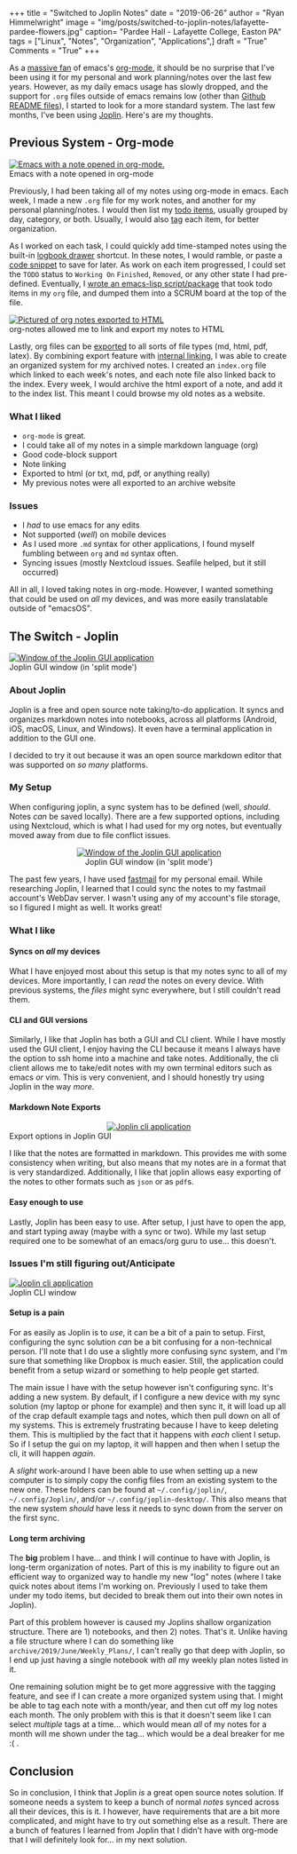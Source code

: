 +++
title  = "Switched to Joplin Notes"
date   = "2019-06-26"
author = "Ryan Himmelwright"
image  = "img/posts/switched-to-joplin-notes/lafayette-pardee-flowers.jpg"
caption= "Pardee Hall - Lafayette College, Easton PA"
tags   = ["Linux", "Notes", "Organization", "Applications",]
draft  = "True"
Comments = "True"
+++

As a [massive fan](/post/org-babel-setup/) of emacs's
[org-mode](https://orgmode.org/), it should be no surprise that I've been using
it for my personal and work planning/notes over the last few years.  However,
as my daily emacs usage has slowly dropped, and the support for `.org` files
outside of emacs remains low (other than [Github README
files](https://github.com/himmAllRight/dotfiles/tree/master/emacs)), I started
to look for a more standard system. The last few months, I've been using
[Joplin](https://joplinapp.org/). Here's are my thoughts.

<!--more-->

## Previous System - Org-mode

<a href="/img/posts/switched-to-joplin-notes/org-mode-notes.png">
<img alt="Emacs with a note opened in org-mode." src="/img/posts/switched-to-joplin-notes/org-mode-notes.png" style="max-width: 100%;"/></a>
<div class="caption">Emacs with a note opened in org-mode</div>

Previously, I had been taking all of my notes using org-mode in emacs. Each
week, I made a new `.org` file for my work notes, and another for my personal
planning/notes. I would then list my [todo
items](https://orgmode.org/manual/TODO-items.html), usually grouped by day,
category, or both. Usually, I would also
[tag](https://orgmode.org/manual/Tags.html) each item, for better organization.

As I worked on each task, I could quickly add time-stamped notes using the
built-in [logbook drawer](https://orgmode.org/manual/Drawers.html) shortcut. In
these notes, I would ramble, or paste a [code
snippet](https://orgmode.org/manual/Working-with-source-code.html) to save for
later. As work on each item progressed, I could set the `TODO` status to
`Working On` `Finished`, `Removed`, or any other state I had pre-defined.
Eventually, I [wrote an emacs-lisp
script/package](https://github.com/himmAllRight/ry-org-scrum) that took  todo
items in my `org` file, and dumped them into a SCRUM board at the top of the
file.


<a href="/img/posts/switched-to-joplin-notes/org-notes-export-pages.png">
<img alt="Pictured of org notes exported to HTML" src="/img/posts/switched-to-joplin-notes/org-notes-export-pages.png" style="max-width: 100%;"/></a>
<div class="caption">org-notes allowed me to link and export my notes to
HTML</div>

Lastly, org files can be [exported](https://orgmode.org/manual/Exporting.html)
to all sorts of file types (md, html, pdf, latex). By combining export feature with
[internal linking](https://orgmode.org/manual/Internal-links.html), I was able
to create an organized system for my archived notes. I created an `index.org` file
which linked to each week's notes, and each note file also linked back to the
index. Every week, I would archive the html export of a note, and add it to the
index list. This meant I could browse my old notes as a website.

### What I liked

- `org-mode` is great.
- I could take all of my notes in a simple markdown language (org)
- Good code-block support
- Note linking
- Exported to html (or txt, md, pdf, or anything really)
- My previous notes were all exported to an archive website

### Issues
- I _had_ to use emacs for any edits
- Not supported (*well*) on mobile devices
- As I used more `.md` syntax for other applications, I found myself fumbling between `org` and `md` syntax often.
- Syncing issues (mostly Nextcloud issues. Seafile helped, but it still occurred)

All in all, I loved taking notes in org-mode. However, I wanted something that
could be used on *all* my devices, and was more easily translatable outside of
"emacsOS".

## The Switch - Joplin

<a href="/img/posts/switched-to-joplin-notes/joplin-window.png">
<img alt="Window of the Joplin GUI application" src="/img/posts/switched-to-joplin-notes/joplin-window.png" style="max-width: 100%;"/></a>
<div class="caption">Joplin GUI window (in 'split mode')</div>

### About Joplin

Joplin is a free and open source note taking/to-do application. It syncs and organizes
markdown notes into notebooks, across all platforms (Android, iOS, macOS,
Linux, and Windows). It even have a terminal application in addition to the GUI
one.

I decided to try it out because it was an open source markdown editor that was
supported on *so many* platforms.


### My Setup

When configuring joplin, a sync system has to be defined (well, *should*. Notes
*can* be saved locally). There are a few supported options, including using
Nextcloud, which is what I had used for my org notes, but eventually moved away
from due to file conflict issues.

<center>
<a href="/img/posts/switched-to-joplin-notes/fastmail_logo.png">
<img alt="Window of the Joplin GUI application" src="/img/posts/switched-to-joplin-notes/fastmail_logo.png" style="max-width: 70%;"/></a>
<div class="caption">Joplin GUI window (in 'split mode')</div>
</center>

The past few years, I have used [fastmail](https://www.fastmail.com) for my
personal email. While researching Joplin, I learned that I could sync the notes
to my fastmail account's WebDav server. I wasn't using any of my account's file
storage, so I figured I might as well. It works great!

### What I like
#### Syncs on *all* my devices
What I have enjoyed most about this setup is that my notes sync to all of my
devices. More importantly, I can *read* the notes on every device. With
previous systems, the *files* might sync everywhere, but I still couldn't read
them.

#### CLI and GUI versions
Similarly, I like that Joplin has both a GUI and CLI client. While I have
mostly used the GUI client, I enjoy having the CLI because it means I always
have the option to ssh home into a machine and take notes. Additionally, the
cli client allows me to take/edit notes with my own terminal editors such as
emacs *or* vim. This is very convenient, and I should honestly try using
Joplin in the way *more*.

#### Markdown Note Exports

<center>
<a href="/img/posts/switched-to-joplin-notes/export-options.png">
<img alt="Joplin cli application" src="/img/posts/switched-to-joplin-notes/export-options.png" style="max-width: 100%;"/></a>
</center>
<div class="caption">Export options in Joplin GUI</div>

I like that the notes are formatted in markdown. This provides me with some
consistency when writing, but also means that my notes are in a format that is
very standardized. Additionally, I like that joplin allows easy exporting of
the notes to other formats such as `json` or as `pdf`s.

#### Easy enough to use
Lastly, Joplin has been easy to use. After setup, I just have to open the app,
and start typing away (maybe with a sync or two). While my last setup required
one to be somewhat of an emacs/org guru to use... this doesn't.


### Issues I'm still figuring out/Anticipate

<a href="/img/posts/switched-to-joplin-notes/joplin-cli.png">
<img alt="Joplin cli application" src="/img/posts/switched-to-joplin-notes/joplin-cli.png" style="max-width: 100%;"/></a>
<div class="caption">Joplin CLI window </div>

#### Setup is a pain

For as easily as Joplin is to *use*, it can be a bit of a pain to setup. First,
configuring the sync solution *can* be a bit confusing for a non-technical
person. I'll note that I do use a slightly more confusing sync system, and I'm
sure that something like Dropbox is much easier. Still, the application could
benefit from a setup wizard or something to help people get started.

The main issue I have with the setup however isn't configuring sync. It's
adding a new system. By default, if I configure a new device with my sync
solution (my laptop or phone for example) and then sync it, it will load up all
of the crap default example tags and notes, which then pull down on all of my
systems. This is extremely frustrating because I have to keep deleting them.
This is multiplied by the fact that it happens with *each* client I setup. So
if I setup the gui on my laptop, it will happen and then when I setup the cli,
it will happen *again*.

A *slight* work-around I have been able to use when setting up a new computer
is to simply copy the config files from an existing system to the new one.
These folders can be found at `~/.config/joplin/`, `~/.config/Joplin/`, and/or
`~/.config/joplin-desktop/`. This also means that the new system *should* have less
it needs to sync down from the server on the first sync.

#### Long term archiving

The **big** problem I have... and think I will continue to have with Joplin, is
long-term organization of notes. Part of this is my inability to figure out an
efficient way to organized way to handle my new "log" notes (where I take quick
notes about items I'm working on. Previously I used to take them under my todo
items, but decided to break them out into their own notes in Joplin).

Part of this problem however is caused my Joplins shallow organization
structure. There are 1) notebooks, and then 2) notes. That's it. Unlike having
a file structure where I can do something like
`archive/2019/June/Weekly_Plans/`, I can't really go that deep with Joplin, so
I end up just having a single notebook with *all* my weekly plan notes listed
in it.

One remaining solution might be to get more aggressive with the tagging
feature, and see if I can create a more organized system using that. I might be
able to tag each note with a month/year, and then cut off my log notes each
month. The only problem with this is that it doesn't seem like I can select
*multiple* tags at a time... which would mean *all* of my notes for a month
will me shown under the tag... which would be a deal breaker for me :( .

## Conclusion

So in conclusion, I think that Joplin *is* a great open source notes solution.
If someone needs a system to keep a bunch of normal *notes* synced across all
their devices, this is it. I however, have requirements that are a bit more
complicated, and might have to try out something else as a result. There are a
bunch of features I learned from Joplin that I didn't have with org-mode that I
will definitely look for... in my next solution.


